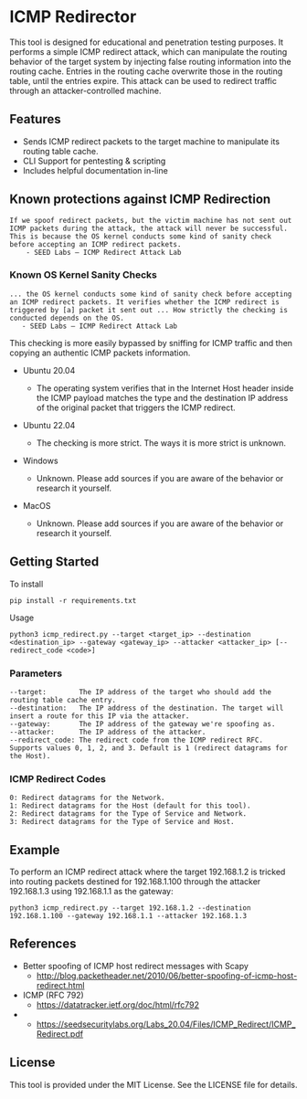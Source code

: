 # ICMP Redirector

This tool is designed for educational and penetration testing purposes. It performs a simple ICMP redirect attack, which can manipulate the routing behavior of the target system by injecting false routing information into the routing cache. Entries in the routing cache overwrite those in the routing table, until the entries expire. This attack can be used to redirect traffic through an attacker-controlled machine.

## Features
* Sends ICMP redirect packets to the target machine to manipulate its routing table cache.
* CLI Support for pentesting & scripting
* Includes helpful documentation in-line 

## Known protections against ICMP Redirection
    If we spoof redirect packets, but the victim machine has not sent out ICMP packets during the attack, the attack will never be successful. This is because the OS kernel conducts some kind of sanity check before accepting an ICMP redirect packets.
        - SEED Labs – ICMP Redirect Attack Lab

### Known OS Kernel Sanity Checks
    ... the OS kernel conducts some kind of sanity check before accepting an ICMP redirect packets. It verifies whether the ICMP redirect is triggered by [a] packet it sent out ... How strictly the checking is conducted depends on the OS.
       - SEED Labs – ICMP Redirect Attack Lab

This checking is more easily bypassed by sniffing for ICMP traffic and then copying an authentic ICMP packets information. 

* Ubuntu 20.04 
    * The operating system verifies that in the Internet Host header inside the ICMP payload matches the type and the destination IP address of the original packet that triggers the ICMP redirect.

* Ubuntu 22.04 
    * The checking is more strict. The ways it is more strict is unknown.

* Windows 
    * Unknown. Please add sources if you are aware of the behavior or research it yourself.

* MacOS 
    * Unknown. Please add sources if you are aware of the behavior or research it yourself.


## Getting Started
To install 

```pip install -r requirements.txt```

Usage

```python3 icmp_redirect.py --target <target_ip> --destination <destination_ip> --gateway <gateway_ip> --attacker <attacker_ip> [--redirect_code <code>] ``` 

### Parameters
    --target:        The IP address of the target who should add the routing table cache entry.
    --destination:   The IP address of the destination. The target will insert a route for this IP via the attacker.
    --gateway:       The IP address of the gateway we're spoofing as.
    --attacker:      The IP address of the attacker.
    --redirect_code: The redirect code from the ICMP redirect RFC. Supports values 0, 1, 2, and 3. Default is 1 (redirect datagrams for the Host).

### ICMP Redirect Codes
    0: Redirect datagrams for the Network.
    1: Redirect datagrams for the Host (default for this tool).
    2: Redirect datagrams for the Type of Service and Network.
    3: Redirect datagrams for the Type of Service and Host.

## Example
To perform an ICMP redirect attack where the target 192.168.1.2 is tricked into routing packets destined for 192.168.1.100 through the attacker 192.168.1.3 using 192.168.1.1 as the gateway:

```python3 icmp_redirect.py --target 192.168.1.2 --destination 192.168.1.100 --gateway 192.168.1.1 --attacker 192.168.1.3```

## References
* Better spoofing of ICMP host redirect messages with Scapy 
    * http://blog.packetheader.net/2010/06/better-spoofing-of-icmp-host-redirect.html
* ICMP (RFC 792) 
    * https://datatracker.ietf.org/doc/html/rfc792
* 
    * https://seedsecuritylabs.org/Labs_20.04/Files/ICMP_Redirect/ICMP_Redirect.pdf
## License
This tool is provided under the MIT License. See the LICENSE file for details.